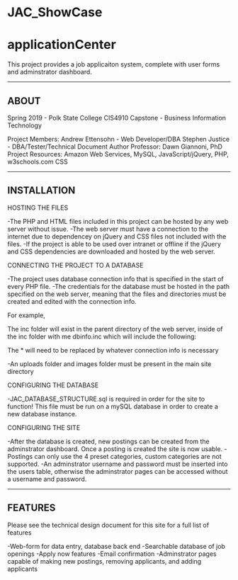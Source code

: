 # JAC_ShowCase
# applicationCenter

This project provides a job applicaiton system, complete with user forms and adminstrator dashboard.

---------------------
ABOUT
---------------------
Spring 2019 - Polk State College CIS4910 Capstone - Business Information Technology

Project Members: Andrew Ettensohn - Web Developer/DBA
Stephen Justice - DBA/Tester/Technical Document Author
Professor: Dawn Giannoni, PhD 
Project Resources: Amazon Web Services, MySQL, JavaScript/jQuery, PHP, w3schools.com CSS

----------------------
INSTALLATION
----------------------

HOSTING THE FILES

-The PHP and HTML files included in this project can be hosted by any web server without issue. 
-The web server must have a connection to the internet due to dependencey on jQuery and CSS files not included with the files.
-If the project is able to be used over intranet or offline if the jQuery and CSS dependencies are downloaded and hosted by the web server.

CONNECTING THE PROJECT TO A DATABASE

-The project uses database connection info that is specified in the start of every PHP file.
-The credentials for the database must be hosted in the path specified on the web server, meaning that the files and directories must be created and edited with the connection info. 

For example, <?php include "../inc/dbinfo.inc"; ?>

The inc folder will exist in the parent directory of the web server, inside of the inc folder with me dbinfo.inc which will include the following:
 
<?php
define('DB_SERVER', '*');
define('DB_USERNAME', '*');
define('DB_PASSWORD', '*');
define('DB_DATABASE', '*');
?>

The * will need to be replaced by whatever connection info is necessary

-An uploads folder and images folder must be present in the main site directory

CONFIGURING THE DATABASE

-JAC_DATABASE_STRUCTURE.sql is required in order for the site to function! This file must be run on a mySQL database in order to create a new database instance. 

CONFIGURING THE SITE

-After the database is created, new postings can be created from the adminstrator dashboard. Once a posting is created the site is now usable.
-Postings can only use the 4 preset categories, custom categories are not supported.
-An adminstrator username and password must be inserted into the users table, otherwise the adminstrator pages can be accessed without a username and password.

----------------------
FEATURES
----------------------
Please see the technical design document for this site for a full list of features

-Web-form for data entry, database back end
-Searchable database of job openings
-Apply now features
-Email confirmation
-Adminstrator pages capable of making new postings, removing applicants, and adding applicants
